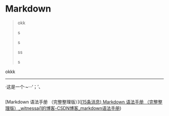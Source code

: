 # Markdown

> okk
>
> s
>
> s
>
> ss
>
> s

okkk

------------------------

·这是一个·~···‘；’、



```
```

[Markdown 语法手册 （完整整理版）]([(15条消息) Markdown 语法手册 （完整整理版）_witnessai1的博客-CSDN博客_markdown语法手册](https://blog.csdn.net/witnessai1/article/details/52551362?ops_request_misc=%7B%22request%5Fid%22%3A%22165260117116781685350134%22%2C%22scm%22%3A%2220140713.130102334.pc%5Fall.%22%7D&request_id=165260117116781685350134&biz_id=0&utm_medium=distribute.pc_search_result.none-task-blog-2~all~first_rank_ecpm_v1~rank_v31_ecpm-3-52551362-null-null.142^v9^pc_search_result_cache,157^v4^control&utm_term=markdown语法&spm=1018.2226.3001.4187))


